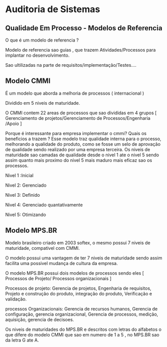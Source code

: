 # Auditoria de Sistemas 

## Qualidade Em Processo - Modelos de Referencia

 O que é um modelo de referencia ?
 
 Modelo de referencia sao guias , que trazem Atividades/Processos para implantar no desenvolvimento.
 
 Sao ultilizadas na parte de requisitos/implementação/Testes....

## Modelo CMMI

É um modelo que aborda a melhoria de processos ( internacional ) 

 Dividido em 5 niveis de maturidade.
 
 O CMMI contem 22 areas de processos que sao divididas em 4 grupos [ Gerenciamento de projetos/Gerenciamento de Processos/Engenharia /Apoio ]
 
 Porque é interessante para empresa implementar o cmmi? Quais os beneficios a trazem ?
Esse modelo traz qualidade interna para o processo, melhorando a qualidade do produto, como se fosse um selo de aprovação de qualidade sendo realizado por uma empresa terceira.
Os niveis de maturidade sao camadas de qualidade desde o nivel 1 ate o nivel 5 sendo assim quanto mais proximo do nivel 5 mais maduro mais eficaz sao os processos.

  Nivel 1 :Inicial
  
  Nivel 2: Gerenciado
  
  Nivel 3: Definido
  
  Nivel 4: Gerenciado quantativamente
  
  Nivel 5: Otimizando

  ## Modelo MPS.BR

  Modelo brasileiro criado em 2003 softex, o mesmo possui 7 niveis de maturidade, compativel com CMMI.

  O modelo possui uma vantagem de ter 7 niveis de maturidade sendo assim facilita uma possivel mudança de cultura da empresa.

  O modelo MPS.BR possui dois modelos de processos sendo eles [ Processos de Projeto/ Processos organizacionais ]

  Processos de projeto: Gerencia de projetos, Engenharia de requisitos, Projeto e construção do produto, integração do produto, Verificação e validação.
  
  processos Organizacionais: Gerencia de recursos humanos, Gerencia de configuração, gerencia organizacional, Gerencia de processos, medição, aquisição, gerencia de decisoes.

  Os niveis de maturidades do MPS.BR e descritos com letras do alfabetos o que difere do modelo CMMI que sao em numero de 1 a 5 , no MPS.BR sao da letra G ate A.

